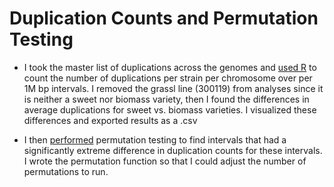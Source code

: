 # Duplication Counts and Permutation Testing
- I took the master list of duplications across the genomes and [used R](DuplicationCounts1Mbp.Rmd) to count the number of duplications per strain per chromosome over per 1M bp intervals.  I removed the grassl line (300119) from analyses since it is neither a sweet nor biomass variety, then I found the differences in average duplications for sweet vs. biomass varieties.  I visualized these differences and exported results as a .csv

- I then [performed](PermutationDuplications.Rmd) permutation testing to find intervals that had a significantly extreme difference in duplication counts for these intervals.  I wrote the permutation function so that I could adjust the number of permutations to run.

